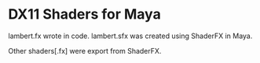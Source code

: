 DX11 Shaders for Maya
========================
lambert.fx wrote in code. lambert.sfx was created using ShaderFX in Maya.

Other shaders[.fx] were export from ShaderFX.
